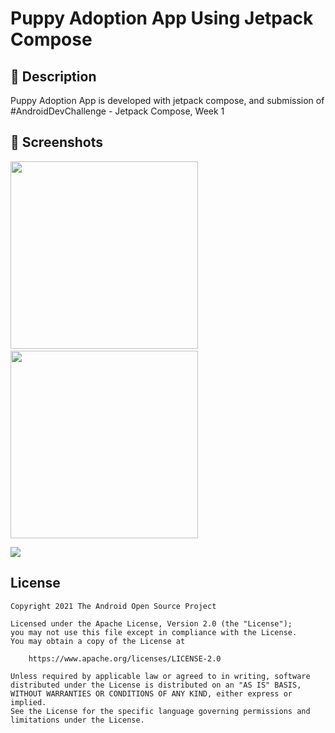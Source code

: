 # Puppy Adoption App Using Jetpack Compose

## :scroll: Description
Puppy Adoption App is developed with jetpack compose, and submission of #AndroidDevChallenge - Jetpack Compose, Week 1

## :camera_flash: Screenshots
<!-- You can add more screenshots here if you like -->
<img src="/results/screenshot_1.png" width="300">&emsp;<img src="/results/screenshot_2.png" width="300">

<img src="/results/video.mp4">

## License

```
Copyright 2021 The Android Open Source Project

Licensed under the Apache License, Version 2.0 (the "License");
you may not use this file except in compliance with the License.
You may obtain a copy of the License at

    https://www.apache.org/licenses/LICENSE-2.0

Unless required by applicable law or agreed to in writing, software
distributed under the License is distributed on an "AS IS" BASIS,
WITHOUT WARRANTIES OR CONDITIONS OF ANY KIND, either express or implied.
See the License for the specific language governing permissions and
limitations under the License.
```
